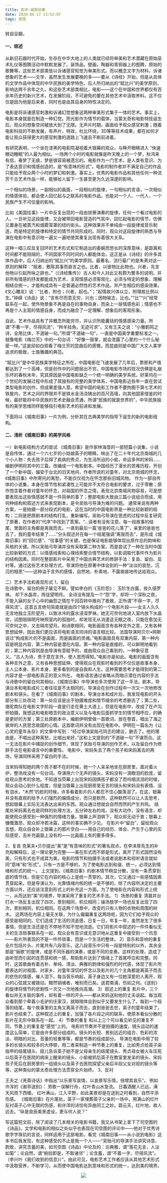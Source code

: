 ```yaml
---
title: 影评-城南旧事            
date: 2020-06-17 13:52:07
tags: 感悟
---
```


转自豆瓣。

#### 一、综述

从新旧石器时代开始，生存在中华大地上的人类就已经将审美和艺术潜藏在原始巫术礼仪等图腾活动中默默发展了。装饰品，壁画，陶器和青铜器上的图腾，原始的歌舞等，这些艺术部类皆以诉诸感官知觉为审美形式。而以概念文字为材料，诉诸想象的艺术——文学，虽然发生发展要晚的多——要从《诗经》开始，但是从具体的文学作品中体现的中华民族的美学特色，后人所归纳出的“赋比兴”的美学原则，影响达两千余年之久。和这些艺术部类相比，电影——这个在中国和世界都仅有百余年历史的新兴艺术，在发展阶段，不可避免的要在其他艺术中汲取养料。这不仅仅是因为他是后来者，同时也是由其自身的特性决定的。

电影是将诉诸感官刺激和诉诸幻觉想象这两种审美形式集于一体的艺术。事实上，电影本身就是在制造一种幻觉。而光影作为情节的载体，当蒙太奇和电影特技诞生后，观众的想象空间被放大到了无限。无声片时期，画面给予观众感官刺激；随着电影科技的不断发展，有声片，特效，杜比环绕，3D等等技术成果，都在如何才能让观众获得更大的感官刺激的道路上飞速且不断前进着。

有研究表明，一个坐在漆黑的电影院凝视着大银幕的观众，与睁开眼睛进入 “快速眼动睡眠”的人最为相似。一场两个小时的电影就像是昨天晚上的一个梦，秋鸿来有信，春梦了无痕，梦是很容易被遗忘的。电影作为一门艺术，是人类有意识、为了表达意识和情感创造的，是“有意味的形式”。电影的制作者并不满足自己的作品只能给予观众两个小时的梦幻和刺激。事实上，优秀的电影作品和其他任何一种流芳千古艺术作品一样，能够给人留下一生甚至更为久远深邃的影响。

一个相似的场景，一副相似的画面，一段相似的旋律，一句相似的言语，一次相似的情感体验，都会使人回忆起与之联系的电影作品，也能对一个人、一代人、一个民族产生不可估量的影响。

比如《美国往事》一片中反复出现的一段由排箫演奏的旋律，任何一个看过电影的人，一旦听见这段旋律，又会被带回电影营造的气氛中，回忆起电影的情节，仿佛又置身在被蒸汽和烟雾笼罩的纽约街头。这种效果并不单纯由一段旋律或音乐制造，而是特定的旋律和特定的情节共同形成的。同时，观众对这段旋律的熟悉与导演在电影中有意识地一遍又一遍地使其重复出现有着很大关系。

这种一唱三叹反复回环的艺术形式和它制造出的委婉而悠长的深厚意味，是距离和时间都不能阻隔的，不同国家不同时间的人都能体会。这正是从《诗经》的许多具体作品中，后人归纳出的“赋比兴”的美学原则。最著名、流行最广的是朱熹对这一原则的解释：“赋者，敷陈其事而直言之也。比者，以彼物比此物也。兴者，先言他物以引起所咏之辞也，”（《诗经集传》）古人和今人对此又有颇为繁多的说明。并非所有情感的抒发都能成为艺术，主观情感必须客观化，必须与特定的想象、理解相结合统一，才能构成具有一定普遍必然性的艺术作品，并产生相应的感染效果。《文心雕龙》说：“比者，附也；兴者，起也。”；“起情故兴体以立，附理故比例以生。”钟嵘《诗品》说：“言有尽而意无穷，兴也；因物喻志，比也。”“比”“兴”经常联系在一起，使外物景象不再是自在的事物自身，而染上一层情感色彩；情感也不再是个人主观的情感自身，而成为融合了一定理解、想象后的客观形象。

自此，艺术作品具有了非概念所能穷尽，非认识所能囊括的情感感染力量。所谓“不著一字，尽得风流”、“羚羊挂角，无迹可求”，又有王夫之说：“小雅鹤鸣之诗，全用比体，不道破一句。”所谓“不道破一句”，一直是中国美学重要标准之一。就像电影《梅兰芳》中的一句台词：“好像一鼓掌，就会泄露了心里的一个什么秘密一样。”这是邱如白观看了梅兰芳的昆曲后的感慨，而昆曲则是中国广大文人美学追求的极致，士族雅趣的典范。

“赋比兴”是中华民族美学特征之所在，中国电影在飞速发展了几年后，票房和产值都达到了一个高峰，但是创作中的问题层出不穷。中国电影市场的现况仿佛是礼崩乐坏的春秋末年，究其原因是中国电影缺乏一个统一明确的美学系统。好莱坞在一个世纪的发展过程中形成了其独有的完整的美学体系，中国电影近些年一直在尝试类型电影的创作，但成果差强人意。希望中国的电影工作者不要拘囿于第七艺术的铁屋内，艺术之间的界限并不是铁水金汤浇铸出的百尺高墙，向其他国家借鉴的时候，最好能将中华民族的艺术史融会贯通，所谓“民族的就是世界的”，中华民族独有的美学思维同样能够指引电影艺术的前进和发展。

下面将以《城南旧事》一片为例，分析其在古典美学的指导下诞生的新的电影结构。

#### 二、浅析《城南旧事》的美学风格

一）新电影结构方式的尝试
《城南旧事》是作家林海音的一部短篇小说集，小说是自传体，通过一个六七岁的小姑娘英子的眼睛，映出了在二十年代北京南城的几个小人物：失去孩子后得了疯病的秀贞，为生活所迫的小偷，命运多舛的宋妈……编剧伊明将其中的三篇，改编成一个电影剧本。中国经历了漫长的苦难历程，开创了一个新中国，偏安于台北的旧天地间，作者所说的对童年，对北京南城的怀念，《城南旧事》中所寄托的离愁，不能仅仅视为在怀念那些旧城风物。
作为一部自传体的小说集，本身在情节性和紧凑性上可能并不太符合电影的要求，过于零散；原作饱含着作者对童年的怀念，对祖国的怀念之情，表现北京南城风物容易，可是想要表现出这些情感就不是一件简单的事了；整部电影大致由三篇小说组合而成，用何种结构和叙述方式来表现剧本，是令吴贻弓导演为难的问题。
通常来说有两种方案，一是拍摄一部分段式的电影，这在当时的中国电影界是一种比较新颖的结构；二则是把原剧本的结构打乱，重新编写。吴贻弓导演在思虑的过程中反复研究了原著，在作者的“代序”中找到了答案。“…读者有没有注意，每一段故事的结尾，里面的主角都是离我而去，一直到最后一篇‘爸爸的花儿落了’，亲爱的爸爸也去了，我的童年结束了……”分头叙述并在每一个结尾强调“离我而去”，是形成《城南旧事》的“回忆感”、“往事感”的关键，也是保证电影能够体现出原作总的韵味和风格的关键。所以吴贻弓导演并没有采取第二种方案，而是尝试了一种在当时中国比较新颖的方式：以情感线索和心理线索整合情节结构，以影调取代事件作为影片的结构因素。同时在整部影片中采用了中国古典艺术的修辞手法：复沓、留白、反衬等。通过这些艺术处理方式，导演将他在原著中体会到的一种“淡淡的哀愁，沉沉的相思”——这种溢于言外的感情，自然地、朴素地、不露凿痕地传达给观众。

二）艺术手法和表现形式
1、留白  
在诗歌中，留白的例子屡见不鲜。譬如李白的《玉阶怨》：
玉阶生白露，夜久侵罗袜。
却下水晶帘，玲珑望明月。
全诗没有提及一个“怨”字，却将一个深秋之夜，不能入寐的女子心中的幽怨之情在千回百转中推向了极致，正所谓“不得一字，尽得风流”。这首五言绝句简直就是由四个镜头构成的一个电影片段——女主人久久无言地独立玉阶望月，以致冰冷的露水浸湿罗袜。她无可奈何地进入室内放下水晶帘，试图阻隔明月映照室内的孤独时，却发现无从消遣这无眠之夜，只能在愈加无可奈何之中，又去隔帘望月。和诗歌相同，电影画面含有各种言外之意，又有各种思想延伸，因此我们更应该将电影语言同诗的语言相比较。
法国导演阿贝尔•网斯说过“构成影片的不是画面，而是画面的灵魂。”电影画面具有双重内容，第一种内容是明显内容，第二种内容是潜在内容。第一种内容是直接的，可以鲜明地看到的；第二种内容则是由导演有意赋予的，或由观众自己看到的，一种象征意义。“古人为诗，贵于意在言外，使人思而得知。”电影亦是如此。电影的画面含有各种言外之意，又有各种思想延伸，使得观众在观影时看到的不仅仅是故事本身、主人公本身、影片本身，更多看到的是自我和人生。这种需要思考才能得到的第二内容才是一部电影真正的意义所在。
电影语言通过省略从而暗示潜在内容的手法与诗歌中的留白何其相似，《城南旧事》中导演也多次使用了这一手法。剧本，导演台本和电影成片三者往往是不太相同的，导演会在创作过程中一次又一次地修改剧本和镜头。在看了《城南旧事》的剧本，导演台本和成片后，我发现电影的开头部分有三处改动：第一处应该是出于拍摄难度和情节缀余的考虑删去了；第二处，骆驼商队在电影文字阶段一直是行走在黄土大道上，但是在电影中，改成了在卢沟桥拍摄。我想这和电影暗含的政治意义以及与电影后面抓学生的情节相呼应，的确是更好的方案；第三处原剧本中，编剧伊明曾做一首歌词，放在卷首，唱出了海之彼岸的人民思念故国的心情。这首歌词并没有出现在电影中。伊明在一篇名为《让心灵的童年永存》的文章中写到：“经过导演吴贻弓同志的建议，删去了。他的理由是，不唱出这种离愁，比唱出来好。”这和上文提到的“不道破一句”不谋而合。这一无法在影片中捕捉的创作细节，体现了吴贻弓导演的创作艺术，以及留白作为修辞手法在电影语言中的重要性。
电影中，宋妈失去了两个孩子和宋妈离去的两场，导演同样采用了留白的手法。

当宋妈得知她的两个孩子都不在的时候，她一个人呆呆地坐在厨房里，面对着火炉，整场戏没有一句台词。导演用六个无声的镜头，宋妈没有一滴眼泪的脸庞，留给观众思考的余地。不知道当荧幕上出现宋妈因俩孩子都没了而呜咽流泪的时候，观众会动心到什么程度，但是当银幕上出现厨房里无言的镜头和宋妈没有表情、没有泪水，“木然”的脸的时候，许多看着影片的人都忍不住心酸落泪了。在这，银幕并没有直观的给予人们强烈的煽情成分，而只是默然，这种默然可以让人去思考，想起银幕上实际无法表达出来的东西。观众通过想就会自然而然的产生共鸣。
结尾处宋妈离去也是同样的处理方法，五分钟左右的戏，没有大动作，没有语言，却能使观众感受到一种强烈的情绪力量。银幕上声泪俱下，观众却无动于衷；银幕上慷慨激昂，观众却冷若冰霜，这样的事实确不少见。
在影片中“留白”，留给观众去想，观众自会补上银幕上的那片空白——用自己的经历、体会、产生于心里的实际感受，去补充画面上没有的——比画面上有的要多得多。

2、复沓
克莱夫•贝尔提出“美”是“有意味的形式”的著名观点，在李泽厚先生的补充和解释后，这一理论更为完整——美在形式而不即是形式，离开了形式固然没有美，只有形式也不成其为美。电影的情节和拍摄手法或者说剧本和视听语言就如同“意味”和“形式”。只有一方是不够的，为了使电影达到和谐、统一，必须达到情绪和形式的统一。
上文提到，《城南旧事》的剧本情节稍显分散，没有一条贯穿到底的情节线，但是它在内容的核心上是统一贯穿的。其次，它又通过一些感情因素贯穿起来。但是导演认为，光靠情绪内核的统一是不够的，除了内容所决定的主要方面以外，还应该注意到形式上的补充这一方面。为了使电影在内容和形式上统一，从而达到“美”的境界，导演采用了重复的艺术手法。
1）场景的重复
清晨井台打水一场反复出现了四次，景别相同，机位相同；操场放学一场也反复出现了四次，景别相同，机位相同。在这两个场景中，改变的只有人物的衣物和周围的树木。
这两场在内容上毫无关联，为什么偏偏重复这两场呢，因为它们给予观众的感受是相同的。它们造成了生活的流逝感，日复一日，年复一年，虽然发生了很多事情，但是生活还是在不停地不知不觉地流逝。它们将影片中叙述的一件件看似无关的生活琐事联系在一起，观众会有意识或无意识地从这重复中接受到一个讯息——影片所表现的不是一件件琐事，而是一个生活的整体。
2）音乐和音响的重复
全片包括片头、片尾共有八段音乐，这八段音乐中只有一段是特别的以外，其余全部是“骊歌”的旋律，或是不同乐器的演奏，或是不同的变奏。这样的处理，造成了由听觉而引起的连贯感和统一感，帮助影片达到了情绪上了首尾呼应和完整。同时，这首歌曲有着古朴、单纯、清淡、典雅的韵律和强烈的时代感，体现了影片所要表达的对祖国、对家乡、对童年深切的怀念以及影片的几个主角都是离英子而去的悲伤的情感，催人泪下。每当音乐响起，英子身边又有一位她深爱的人离开，观众的心弦就又被拨动。黯然销魂者，唯别而已矣。送君南浦，伤如之何。《送别》的旋律将情节的悲剧性一次又一次地推向高潮。
3）叙述上的重复
影片中，三个看似并无关联的事件，却有着一样的开头——都从宋妈送别他的丈夫说起。每当观众看到那个牵着小毛驴的庄家汉，就暗暗体会到似乎又要发生什么了。每到一个段落的结尾，每个故事里的主角又离英子而去，直到爸爸去世，英子的童年结束了，影片也结束了。这种叙述上的重复。加强了各片段之间的联系，使原本看似分散的影片在无形中联系在一起。
4）节奏的重复
和以上三个可以看见听见的重复不同，节奏上的重复是“感觉”上的。
电影的节奏并不是拍摄的速度，镜头运动的速度这么简单，它是由许多部分组成的。镜头的长短、景别远近的组合、色彩的浓淡、明暗的对比、音量的轻重等等，都是节奏的组成部分。
导演在电影中用了较多的长镜头和较多的大停顿，用二者来制造一种节奏上的重复。比如秀贞给英子染指甲的结尾镜头、妞儿告诉英子她不是父母亲生的结尾镜头、秀贞母女被火车压死以后英子在医院的病床上醒来的镜头、小偷被抓后英子在教室里发呆的镜头、宋妈孩子死后在厨房里的一组镜头以及英子去医院探望父亲后半段父女对视的镜头等等，这种类似的蒙太奇处理方法贯穿全片始终。
3、反衬

王夫之《羌斋诗话》中指出“以乐景写哀情，以哀景写乐情，倍增其哀乐”。
例如许浑的《谢亭送别》：
劳歌一误解行舟，红叶青山水急流。
日暮酒醒人已远，满天风雨下西楼。
红叶满山，江入平野，如此美景却是在送别之时看到，自然平添伤感。
《城南旧事》在片尾处，英子一家埋葬英子父亲的一场中，用满山的红叶反衬英子心中无限的伤感，和许浑的诗恰有异曲同工之妙。碧云天，红叶地，故人远去，“纵是良辰美景虚设，更与何人说？”

写这篇短文前，除了阅读了几本相关的电影书籍，我又从书架上拿下了司空图的《诗品》。文学和电影的相似之处似乎也表现在司空图的评论中——他对于优秀诗歌字字珠玑的言说，同样适用于这部电影。看完《城南旧事——从小说到电影》这本书后我发现，有这种感受的不止是我一个人——“吴贻弓的导演手法讲究诗意、韵致，讲究含蓄的美，如司空图《诗品》中论及的：论典雅，谓“落花无言，人淡如菊”；论自然，谓“俯拾即是，不取诸邻”；论含蓄，谓“不着一字，尽得风流”。（李兴叶《我们收到的信息》）”。由此可见，电影艺术工作者应该从其他艺术形式中汲取营养，不断学习，从而使中国电影达到意味和形式的统一，达到美的境界。

<div align=center>

![](/img/chengnanjiushi.jpg)

</div>